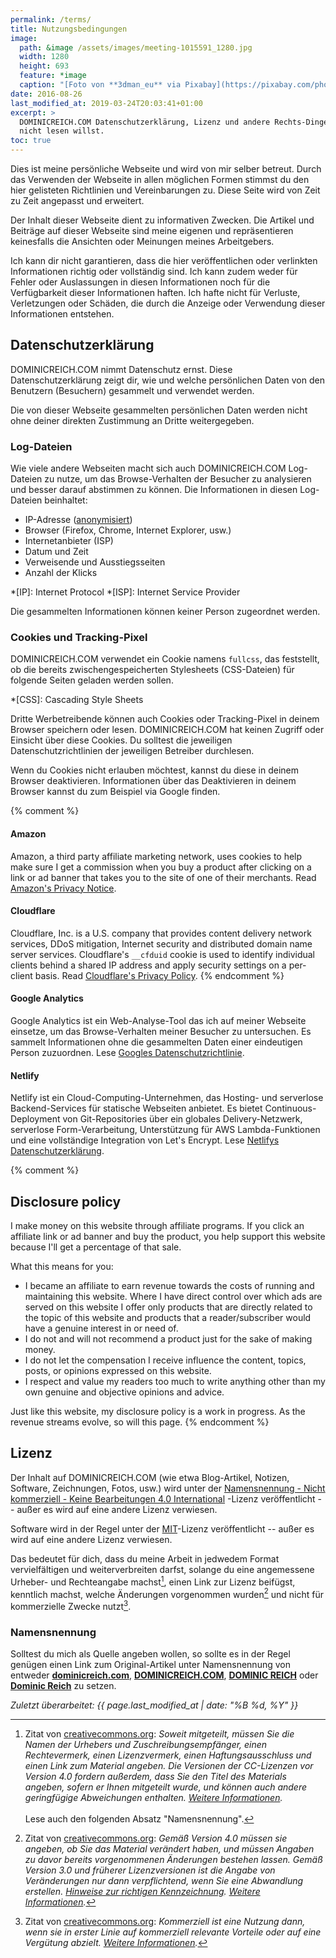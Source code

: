 ```yaml
---
permalink: /terms/
title: Nutzungsbedingungen
image: 
  path: &image /assets/images/meeting-1015591_1280.jpg
  width: 1280
  height: 693
  feature: *image
  caption: "[Foto von **3dman_eu** via Pixabay](https://pixabay.com/photo-1015591/)"
date: 2016-08-26
last_modified_at: 2019-03-24T20:03:41+01:00
excerpt: >
  DOMINICREICH.COM Datenschutzerklärung, Lizenz und andere Rechts-Dinge, die du
  nicht lesen willst.
toc: true
---
```


Dies ist meine persönliche Webseite und wird von mir selber betreut. Durch das
Verwenden der Webseite in allen möglichen Formen stimmst du den hier gelisteten
Richtlinien und Vereinbarungen zu. Diese Seite wird von Zeit zu Zeit angepasst
und erweitert.

Der Inhalt dieser Webseite dient zu informativen Zwecken. Die Artikel und Beiträge
auf dieser Webseite sind meine eigenen und repräsentieren keinesfalls die Ansichten
oder Meinungen meines Arbeitgebers.

Ich kann dir nicht garantieren, dass die hier
veröffentlichen oder verlinkten Informationen richtig oder vollständig sind. Ich
kann zudem weder für Fehler oder Auslassungen in diesen Informationen noch für
die Verfügbarkeit dieser Informationen haften. Ich hafte nicht für Verluste,
Verletzungen oder Schäden, die durch die Anzeige oder Verwendung dieser Informationen
entstehen.

## Datenschutzerklärung

DOMINICREICH.COM nimmt Datenschutz ernst. Diese Datenschutzerklärung zeigt dir,
wie und welche persönlichen Daten von den Benutzern (Besuchern) gesammelt und
verwendet werden.

Die von dieser Webseite gesammelten persönlichen Daten werden nicht ohne deiner
direkten Zustimmung an Dritte weitergegeben.

### Log-Dateien

Wie viele andere Webseiten macht sich auch DOMINICREICH.COM Log-Dateien zu nutze,
um das Browse-Verhalten der Besucher zu analysieren und besser darauf abstimmen
zu können. Die Informationen in diesen Log-Dateien beinhaltet:

- IP-Adresse ([anonymisiert](https://support.google.com/analytics/answer/2763052?hl=de))
- Browser (Firefox, Chrome, Internet Explorer, usw.)
- Internetanbieter (ISP)
- Datum und Zeit
- Verweisende und Ausstiegsseiten
- Anzahl der Klicks

*[IP]: Internet Protocol
*[ISP]: Internet Service Provider

Die gesammelten Informationen können keiner Person zugeordnet werden.

### Cookies und Tracking-Pixel

DOMINICREICH.COM verwendet ein Cookie namens `fullcss`, das feststellt, ob die
bereits zwischengespeicherten Stylesheets (CSS-Dateien) für folgende Seiten
geladen werden sollen.

*[CSS]: Cascading Style Sheets

Dritte Werbetreibende können auch Cookies oder Tracking-Pixel in deinem Browser
speichern oder lesen. DOMINICREICH.COM hat keinen Zugriff oder Einsicht über
diese Cookies. Du solltest die jeweiligen Datenschutzrichtlinien der jeweiligen
Betreiber durchlesen.

Wenn du Cookies nicht erlauben möchtest, kannst du diese in deinem Browser
deaktivieren. Informationen über das Deaktivieren in deinem Browser kannst du zum
Beispiel via Google finden.

{% comment %}
#### Amazon

Amazon, a third party affiliate marketing network, uses cookies to help make sure I get a commission when you buy a product after clicking on a link or ad banner that takes you to the site of one of their merchants. Read [Amazon's Privacy Notice](https://www.amazon.com/gp/help/customer/display.html?nodeId=468496).

#### Cloudflare

Cloudflare, Inc. is a U.S. company that provides content delivery network services, DDoS mitigation, Internet security and distributed domain name server services. Cloudflare's `__cfduid` cookie is used to identify individual clients behind a shared IP address and apply security settings on a per-client basis. Read [Cloudflare's Privacy Policy](https://www.cloudflare.com/privacypolicy/).
{% endcomment %}

#### Google Analytics

Google Analytics ist ein Web-Analyse-Tool das ich auf meiner Webseite einsetze,
um das Browse-Verhalten meiner Besucher zu untersuchen. Es sammelt Informationen
ohne die gesammelten Daten einer eindeutigen Person zuzuordnen. Lese
[Googles Datenschutzrichtlinie](https://policies.google.com/privacy?hl=de).

#### Netlify

Netlify ist ein Cloud-Computing-Unternehmen, das Hosting- und serverlose
Backend-Services für statische Webseiten anbietet. Es bietet Continuous-Deployment
von Git-Repositories über ein globales Delivery-Netzwerk, serverlose Form-Verarbeitung,
Unterstützung für AWS Lambda-Funktionen und eine vollständige Integration von
Let's Encrypt. Lese
[Netlifys Datenschutzerklärung](https://www.netlify.com/privacy/).

{% comment %}
## Disclosure policy

I make money on this website through affiliate programs. If you click an affiliate link or ad banner and buy the product, you help support this website because I'll get a percentage of that sale.

What this means for you:

- I became an affiliate to earn revenue towards the costs of running and maintaining this website. Where I have direct control over which ads are served on this website I offer only products that are directly related to the topic of this website and products that a reader/subscriber would have a genuine interest in or need of.
- I do not and will not recommend a product just for the sake of making money.
- I do not let the compensation I receive influence the content, topics, posts, or opinions expressed on this website.
- I respect and value my readers too much to write anything other than my own genuine and objective opinions and advice.

Just like this website, my disclosure policy is a work in progress. As the revenue streams evolve, so will this page.
{% endcomment %}

## Lizenz

Der Inhalt auf DOMINICREICH.COM (wie etwa Blog-Artikel, Notizen, Software,
Zeichnungen, Fotos, usw.) wird unter der
[Namensnennung - Nicht kommerziell - Keine Bearbeitungen 4.0 International][cc]
-Lizenz veröffentlicht -- außer es wird auf eine andere Lizenz verwiesen.

Software wird in der Regel unter der [MIT][mit]-Lizenz veröffentlicht -- außer
es wird auf eine andere Lizenz verwiesen.

[cc]: https://creativecommons.org/licenses/by-nc-nd/4.0/deed.de
[mit]: https://de.wikipedia.org/wiki/MIT-Lizenz

Das bedeutet für dich, dass du meine Arbeit in jedwedem Format vervielfältigen
und weiterverbreiten darfst, solange du eine angemessene Urheber- und Rechteangabe
machst[^credit], einen Link zur Lizenz beifügst, kenntlich machst, welche Änderungen
vorgenommen wurden[^changes] und nicht für kommerzielle Zwecke nutzt[^kommerziell].

[^credit]: Zitat von [creativecommons.org](https://creativecommons.org/licenses/by-nc-nd/4.0/deed.de#deed-conditions): *Soweit mitgeteilt, müssen Sie die Namen der Urhebers und Zuschreibungsempfänger, einen Rechtevermerk, einen Lizenzvermerk, einen Haftungsausschluss und einen Link zum Material angeben. Die Versionen der CC-Lizenzen vor Version 4.0 fordern außerdem, dass Sie den Titel des Materials angeben, sofern er Ihnen mitgeteilt wurde, und können auch andere geringfügige Abweichungen enthalten. [Weitere Informationen](https://wiki.creativecommons.org/License_Versions#Detailed_attribution_comparison_chart).*<br><br>Lese auch den folgenden Absatz "Namensnennung".

[^changes]: Zitat von [creativecommons.org](https://creativecommons.org/licenses/by-nc-nd/4.0/deed.de#deed-conditions): *Gemäß Version 4.0 müssen sie angeben, ob Sie das Material verändert haben, und müssen Angaben zu davor bereits vorgenommenen Änderungen bestehen lassen. Gemäß Version 3.0 und früherer Lizenzversionen ist die Angabe von Veränderungen nur dann verpflichtend, wenn Sie eine Abwandlung erstellen. [Hinweise zur richtigen Kennzeichnung](https://wiki.creativecommons.org/Best_practices_for_attribution#This_is_a_good_attribution_for_material_you_modified_slightly). [Weitere Informationen](https://wiki.creativecommons.org/License_Versions#Modifications_and_adaptations_must_be_marked_as_such).*

[^kommerziell]: Zitat von [creativecommons.org](https://creativecommons.org/licenses/by-nc-nd/4.0/deed.de#deed-conditions): *Kommerziell ist eine Nutzung dann, wenn sie in erster Linie auf kommerziell relevante Vorteile oder auf eine Vergütung abzielt. [Weitere Informationen](https://wiki.creativecommons.org/Frequently_Asked_Questions#Does_my_use_violate_the_NonCommercial_clause_of_the_licenses.3F).*

### Namensnennung

Solltest du mich als Quelle angeben wollen, so sollte es in der Regel genügen
einen Link zum Original-Artikel unter Namensnennung von entweder
**[dominicreich.com][dr]**, **[DOMINICREICH.COM][dr]**, **[DOMINIC REICH][dr]**
oder **[Dominic Reich][dr]** zu setzen.

[dr]: https://dominicreich.com

*Zuletzt überarbeitet: {{ page.last_modified_at | date: "%B %d, %Y" }}*
